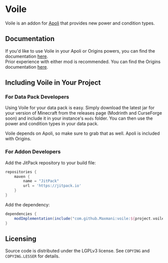 # Voile

Voile is an addon for [Apoli](https://github.com/apace100/apoli) that provides new power and condition types.

## Documentation

If you'd like to use Voile in your Apoli or Origins powers, you can find the documentation [here](https://docs.reimaden.net/voile/introduction/).  
Prior experience with either mod is recommended. You can find the Origins documentation [here](https://origins.readthedocs.io/en/latest/).

## Including Voile in Your Project

### For Data Pack Developers

Using Voile for your data pack is easy. Simply download the latest jar for your version of Minecraft from the releases page (Modrinth and CurseForge soon)
and include it in your instance's `mods` folder. You can then use the power and condition types in your data pack.

Voile depends on Apoli, so make sure to grab that as well. Apoli is included with Origins.

### For Addon Developers

Add the JitPack repository to your build file:

```groovy
repositories {
    maven {
        name = "JitPack"
        url = 'https://jitpack.io'
    }
}
```

Add the dependency:

```groovy
dependencies {
    modImplementation(include("com.github.Maxmani:voile:${project.voile_version}"))
}
```

## Licensing

Source code is distributed under the LGPLv3 license. See `COPYING` and `COPYING.LESSER` for details.
